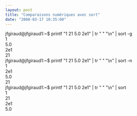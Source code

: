 ```yaml
---
layout: post
title: "Comparaisons numériques avec sort"
date: "2008-03-17 10:35:00"
---
```

jfgiraud@jfgiraud1:~$ printf "1 21 5.0 2e1" | tr " " "\n" | sort -g<br />1<br />5.0<br />2e1<br />21<br />jfgiraud@jfgiraud1:~$ printf "1 21 5.0 2e1" | tr " " "\n" | sort -n<br />1<br />2e1<br />5.0<br />21<br />jfgiraud@jfgiraud1:~$ printf "1 21 5.0 2e1" | tr " " "\n" | sort<br />1<br />21<br />2e1<br />5.0
